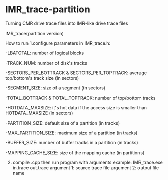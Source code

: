 # IMR_trace-partition
Turning CMR drive trace files into IMR-like drive trace files

IMR_trace(partition version)

How to run
1.configure parameters in IMR_trace.h:

-LBATOTAL: number of logical blocks

-TRACK_NUM: number of disk's tracks

-SECTORS_PER_BOTTRACK & SECTORS_PER_TOPTRACK: average top/bottom's track size (in sectors)

-SEGMENT_SIZE: size of a segment (in sectors)

-TOTAL_BOTTRACK & TOTAL_TOPTRACK: number of top/bottom tracks

-HOTDATA_MAXSIZE: it's hot data if the access size is smaller than HOTDATA_MAXSIZE (in sectors)

-PARTITION_SIZE: default size of a partition (in tracks)

-MAX_PARTITION_SIZE: maximum size of a partition (in tracks)

-BUFFER_SIZE: number of buffer tracks in a partition (in tracks)

-MAPPING_CACHE_SIZE: size of the mapping cache (in partitions)

2. compile .cpp then run program with arguments
   example: IMR_trace.exe in.trace out.trace
   argument 1: source trace file 
   argument 2: output file name

